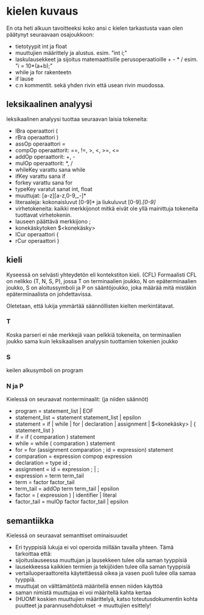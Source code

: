 # kielen kuvaus

En ota heti alkuun tavoitteeksi koko ansi c kielen tarkastusta vaan olen päätynyt seuraavaan osajoukkoon:
 * tietotyypit int ja float
 * muuttujien määrittely ja alustus. esim. "int i;"
 * laskulausekkeet ja sijoitus matemaattisille perusoperaatioille + - * / esim. "i = 10*(a+b);"
 * while ja for rakenteetn
 * if lause
 * c:n kommentit. sekä yhden rivin että usean rivin muodossa.


## leksikaalinen analyysi
leksikaalinen analyysi tuottaa seuraavan laisia tokeneita:
 * lBra operaattori (
 * rBra operaattori )
 * assOp operaattori = 
 * compOp operaattorit: ==, !=, >, <, >=, <=
 * addOp operaattorit: +, -
 * mulOp operaattorit: *, /
 * whileKey varattu sana while
 * ifKey varattu sana if
 * forkey varattu sana for
 * typeKey varatut sanat int, float
 * muuttujat: [a-z][a-z,0-9,_-]*
 * literaaleja: kokonaisluvut [0-9]* ja liukuluvut [0-9]*.[0-9]*
 * virhetokeneita: kaikki merkkijonot mitkä eivät ole yllä mainittuja tokeneita
   tuottavat virhetokenin.
 * lauseen päättävä merkkijono ;
 * konekäskytoken $<konekäsky>
 * lCur operaattori {
 * rCur operaattori }

## kieli
Kyseessä on selvästi yhteydetön eli kontekstiton kieli. (CFL) Formaalisti CFL on
nelikko (T, N, S, P), jossa T on terminaalien joukko, N on epäterminaalien joukko, S
on aloitussymboli ja P on sääntöjoukko, joka määrää mitä mistäkin epäterminaalista
on johdettavissa.

Oletetaan, että lukija ymmärtää säännöllisten kielten merkintätavat.

### T
Koska parseri ei näe merkkejä vaan pelkkiä tokeneita, on terminaalien joukko sama
kuin leksikaalisen analyysin tuottamien tokenien joukko

### S 
keilen alkusymboli on program

### N ja P
Kielessä on seuraavat nonterminaalit: (ja niiden säännöt)
 * program         = statement_list | EOF
 * statement_list  = statement statement_list | epsilon       
 * statement       = if | while | for | declaration | assignment | $<konekäsky> | { statement_list }
 * if              = if ( comparation ) statement
 * while           = while ( comparation ) statement
 * for             = for (assignment comparation ; id = expression) statement
 * comparation     = expression compop expression
 * declaration     = type id ; 
 * assignment      = id = expression ; | ;
 * expression      = term term_tail
 * term            = factor factor_tail
 * term_tail       = addOp term term_tail | epsilon
 * factor          = ( expression ) | identifier | literal
 * factor_tail     = mulOp factor factor_tail | epsilon


## semantiikka

Kielessä on seuraavat semanttiset ominaisuudet

 * Eri tyyppisiä lukuja ei voi operoida millään tavalla yhteen. Tämä tarkoittaa että:
  * sijoituslauseessa muuttujan ja lausekkeen tulee olla saman tyyppisiä
  * lausekkeessa kaikkien termien ja tekijöiden tulee olla saman tyyppisiä
  * vertailuoperaattoreita käytettäessä oikea ja vasen puoli tulee olla samaa tyyppiä.
 * muuttujat on välttämätöntä määritellä ennen niiden käyttöä
 * saman nimistä muuttujaa ei voi määritellä kahta kertaa
 * (HUOM! koskien muuttujien määrittelyä, katso toteutusdokumentin kohta puutteet ja parannusehdotukset -> muuttujien esittely!

